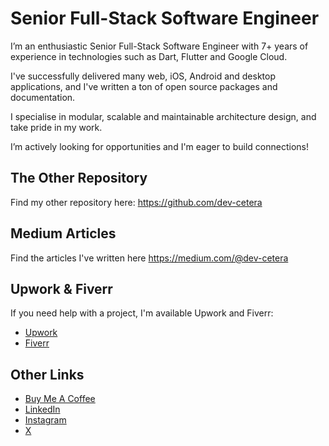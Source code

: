 # Senior Full-Stack Software Engineer

I’m an enthusiastic Senior Full-Stack Software Engineer with 7+ years of experience in technologies such as Dart, Flutter and Google Cloud.

I've successfully delivered many web, iOS, Android and desktop applications, and I've written a ton of open source packages and documentation.

I specialise in modular, scalable and maintainable architecture design, and take pride in my work.

I’m actively looking for opportunities and I'm eager to build connections!

## The Other Repository

Find my other repository here: https://github.com/dev-cetera

## Medium Articles

Find the articles I've written here https://medium.com/@dev-cetera

## Upwork & Fiverr

If you need help with a project, I'm available Upwork and Fiverr:

- [Upwork](https://www.upwork.com/freelancers/~0127f4c1842457b63e)
- [Fiverr](https://www.fiverr.com/users/dev_cetera/)

## Other Links

- [Buy Me A Coffee](coff.ee/dev_cetera)
- [LinkedIn](https://www.linkedin.com/in/robmllze/)
- [Instagram](https://www.instagram.com/dev_cetera/)
- [X](https://x.com/dev_cetera)



